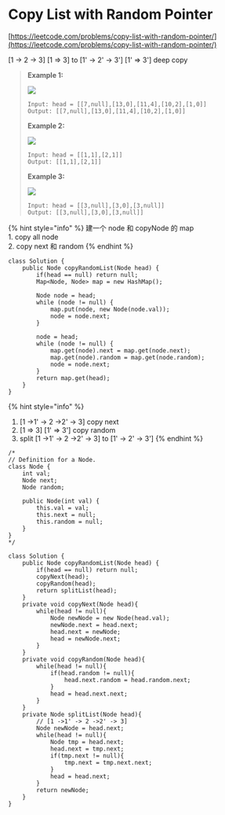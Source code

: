 # Copy List with Random Pointer

[https://leetcode.com/problems/copy-list-with-random-pointer/](https://leetcode.com/problems/copy-list-with-random-pointer/)

\[1 -> 2 -> 3] \[1 => 3]   to \[1' -> 2' -> 3'] \[1' => 3']   deep copy

> **Example 1:**
>
> ![](https://assets.leetcode.com/uploads/2019/12/18/e1.png)
>
> ```
> Input: head = [[7,null],[13,0],[11,4],[10,2],[1,0]]
> Output: [[7,null],[13,0],[11,4],[10,2],[1,0]]
> ```
>
> **Example 2:**
>
> ![](https://assets.leetcode.com/uploads/2019/12/18/e2.png)
>
> ```
> Input: head = [[1,1],[2,1]]
> Output: [[1,1],[2,1]]
> ```
>
> **Example 3:**
>
> ![](https://assets.leetcode.com/uploads/2019/12/18/e3.png)
>
> ```
> Input: head = [[3,null],[3,0],[3,null]]
> Output: [[3,null],[3,0],[3,null]]
> ```

{% hint style="info" %}
建一个 node 和 copyNode 的 map\
1\. copy all node\
2\. copy next 和 random&#x20;
{% endhint %}

```
class Solution {
    public Node copyRandomList(Node head) {
        if(head == null) return null;
        Map<Node, Node> map = new HashMap();
        
        Node node = head;
        while (node != null) {
            map.put(node, new Node(node.val));
            node = node.next;
        }
        
        node = head;
        while (node != null) {
            map.get(node).next = map.get(node.next);
            map.get(node).random = map.get(node.random);
            node = node.next;
        }
        return map.get(head);
    }
}
```



{% hint style="info" %}
1. \[1 ->1' -> 2 ->2' -> 3]    copy next&#x20;
2. \[1 => 3] \[1' => 3']   copy random
3. split \[1 ->1' -> 2 ->2' -> 3] to \[1' -> 2' -> 3']&#x20;
{% endhint %}

```
/*
// Definition for a Node.
class Node {
    int val;
    Node next;
    Node random;

    public Node(int val) {
        this.val = val;
        this.next = null;
        this.random = null;
    }
}
*/

class Solution {
    public Node copyRandomList(Node head) {
        if(head == null) return null;
        copyNext(head);
        copyRandom(head);
        return splitList(head);
    }
    private void copyNext(Node head){
        while(head != null){
            Node newNode = new Node(head.val);
            newNode.next = head.next;
            head.next = newNode;
            head = newNode.next;
        }
    }
    private void copyRandom(Node head){
        while(head != null){
            if(head.random != null){
                head.next.random = head.random.next;
            }
            head = head.next.next;
        }
    }
    private Node splitList(Node head){
        // [1 ->1' -> 2 ->2' -> 3]
        Node newNode = head.next;
        while(head != null){
            Node tmp = head.next;
            head.next = tmp.next;
            if(tmp.next != null){
                tmp.next = tmp.next.next;
            }
            head = head.next;
        }
        return newNode;
    }
}
```
